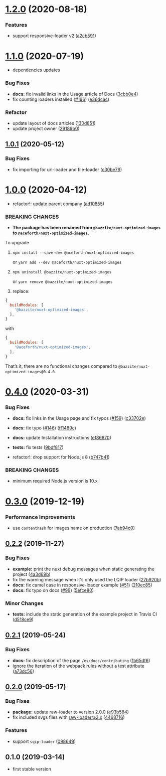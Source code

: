 # [1.2.0](https://github.com/juliomrqz/nuxt-optimized-images/compare/v1.1.0...v1.2.0) (2020-08-18)


### Features

* support responsive-loader v2 ([a2cb591](https://github.com/juliomrqz/nuxt-optimized-images/commit/a2cb5912f28c15a6bfe96a11186c414c06ff33e5))



# [1.1.0](https://github.com/juliomrqz/nuxt-optimized-images/compare/v1.0.1...v1.1.0) (2020-07-19)

* dependencies updates

### Bug Fixes

* **docs:** fix invalid links in the Usage article of Docs ([3cbb0e4](https://github.com/juliomrqz/nuxt-optimized-images/commit/3cbb0e4d12bda36b27ba04281ead71927c3a1a4f))
* fix counting loaders installed ([#196](https://github.com/juliomrqz/nuxt-optimized-images/issues/196)) ([e36dcac](https://github.com/juliomrqz/nuxt-optimized-images/commit/e36dcacff4b720fb885ecf0c5195d576920136b0))

### Refactor

* update layout of docs articles ([130d851](https://github.com/juliomrqz/nuxt-optimized-images/commit/130d85179fef844cb4d479f01f9dc9d2fcea2460))
* update project owner ([29189b0](https://github.com/juliomrqz/nuxt-optimized-images/commit/29189b075f7dc096cefd0c86fb6c5b927f986a93))

## [1.0.1](https://github.com/juliomrqz/nuxt-optimized-images/compare/v1.0.0...v1.0.1) (2020-05-12)


### Bug Fixes

* fix importing for url-loader and file-loader ([c30be79](https://github.com/juliomrqz/nuxt-optimized-images/commit/c30be79fe7b61d821df8306a41c4d31a3a2dabae))



# [1.0.0](https://github.com/juliomrqz/nuxt-optimized-images/compare/v0.4.0...v1.0.0) (2020-04-12)


* refactor!: update parent company ([ad10855](https://github.com/juliomrqz/nuxt-optimized-images/commit/ad108557cb6880a9a28760750feb8ec51a80ccd5))


### BREAKING CHANGES

* **The package has been renamed from `@bazzite/nuxt-optimized-images` to `@aceforth/nuxt-optimized-images`.**



To upgrade

1. `npm install --save-dev @aceforth/nuxt-optimized-images` 

   or `yarn add --dev @aceforth/nuxt-optimized-images`

2. `npm uninstall @bazzite/nuxt-optimized-images` 

   or `yarn remove @bazzite/nuxt-optimized-images`

3. replace:

```js
{
  buildModules: [
    '@bazzite/nuxt-optimized-images',
  ],
}
```

with

```js
{
  buildModules: [
    '@aceforth/nuxt-optimized-images',
  ],
}
```


That’s it, there are no functional changes compared to `@bazzite/nuxt-optimized-images@0.4.0`.



# [0.4.0](https://github.com/juliomrqz/nuxt-optimized-images/compare/v0.3.0...v0.4.0) (2020-03-31)


### Bug Fixes

* **docs:** fix links in the Usage page and fix typos ([#159](https://github.com/juliomrqz/nuxt-optimized-images/issues/159)) ([c33702e](https://github.com/juliomrqz/nuxt-optimized-images/commit/c33702eed4b6cf53627089317a31043fca3d23aa))
* **docs:** fix typo ([#146](https://github.com/juliomrqz/nuxt-optimized-images/issues/146)) ([ff1489c](https://github.com/juliomrqz/nuxt-optimized-images/commit/ff1489cc3f18614624e845a7c81c0ff4bc7e0c5d))
* **docs:** update Installation instructions ([ef86870](https://github.com/juliomrqz/nuxt-optimized-images/commit/ef8687063565d58df362309867ee82ea30be9b33))
* **tests:** fix tests ([9bdf817](https://github.com/juliomrqz/nuxt-optimized-images/commit/9bdf8175406ac03cb08c570e5a9f82d0efe28b91))


* refactor!: drop support for Node.js 8 ([b747b41](https://github.com/juliomrqz/nuxt-optimized-images/commit/b747b41d2374b201097883b79a1d3eb074115087))


### BREAKING CHANGES

* minimum required Node.js version is 10.x



# [0.3.0](https://github.com/juliomrqz/nuxt-optimized-images/compare/v0.2.2...v0.3.0) (2019-12-19)


### Performance Improvements

* use `contenthash` for images name on production ([7ab94c0](https://github.com/juliomrqz/nuxt-optimized-images/commit/7ab94c06c1d0a092a9c93bcfc4481728017029c3))



## [0.2.2](https://github.com/juliomrqz/nuxt-optimized-images/compare/v0.2.1...v0.2.2) (2019-11-27)


### Bug Fixes

* **example:** print the nuxt debug messages when static generating the project ([4a3d69b](https://github.com/juliomrqz/nuxt-optimized-images/commit/4a3d69b34a4e4f24d3b979d24ca774730d75b3a3))
* fix the warning message when it's only used the LQIP loader ([27b920b](https://github.com/juliomrqz/nuxt-optimized-images/commit/27b920b44feac40560325326a7ea110ec3f627cd))
* **docs:** fix camel case in responsive-loader example ([#51](https://github.com/juliomrqz/nuxt-optimized-images/issues/51)) ([210ec85](https://github.com/juliomrqz/nuxt-optimized-images/commit/210ec85e248cfddc6834bf5c178b834d30201947))
* **docs:** fix typo on docs ([#99](https://github.com/juliomrqz/nuxt-optimized-images/issues/99)) ([5efce80](https://github.com/juliomrqz/nuxt-optimized-images/commit/5efce8082e93fc3ec34d429b0a6dea65cde9c244))


### Minor Changes

* **tests:** include the static generation of the example project in Travis CI ([d518ce9](https://github.com/juliomrqz/nuxt-optimized-images/commit/d518ce94a8317d73627cca3f571b4a8ee04e8c29))



## [0.2.1](https://github.com/juliomrqz/nuxt-optimized-images/compare/v0.2.0...v0.2.1) (2019-05-24)


### Bug Fixes

* **docs:** fix description of the page `/es/docs/contributing` ([1b65df6](https://github.com/juliomrqz/nuxt-optimized-images/commit/1b65df6))
* ignore the iteration of the webpack rules without a test attribute ([a73dc56](https://github.com/juliomrqz/nuxt-optimized-images/commit/a73dc56))



## [0.2.0](https://github.com/juliomrqz/nuxt-optimized-images/compare/v0.1.0...v0.2.0) (2019-05-17)


### Bug Fixes

* **package:** update raw-loader to version 2.0.0 ([e93b584](https://github.com/juliomrqz/nuxt-optimized-images/commit/e93b584))
* fix included svgs files with raw-loader@2.x ([4468716](https://github.com/juliomrqz/nuxt-optimized-images/commit/4468716))


### Features

* support `sqip-loader` ([098649](https://github.com/juliomrqz/nuxt-optimized-images/commit/098649))


## 0.1.0 (2019-03-14)

* first stable version

